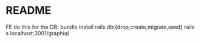 # README

FE do this for the DB:
bundle install
rails db:{drop,create,migrate,seed}
rails s
localhost:3001/graphiql
